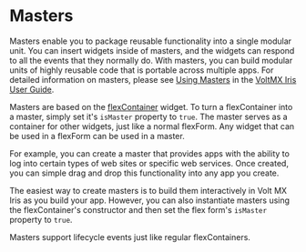                               


Masters
=======

Masters enable you to package reusable functionality into a single modular unit. You can insert widgets inside of masters, and the widgets can respond to all the events that they normally do. With masters, you can build modular units of highly reusable code that is portable across multiple apps. For detailed information on masters, please see [Using Masters](../../../Iris/iris_widget_prog_guide/Content/Masters.md) in the [VoltMX Iris User Guide](../../../Iris/iris_user_guide/Content/Introduction.md).

Masters are based on the [flexContainer](FlexContainer.md) widget. To turn a flexContainer into a master, simply set it's `isMaster` property to `true`. The master serves as a container for other widgets, just like a normal flexForm. Any widget that can be used in a flexForm can be used in a master.

For example, you can create a master that provides apps with the ability to log into certain types of web sites or specific web services. Once created, you can simple drag and drop this functionality into any app you create.

The easiest way to create masters is to build them interactively in Volt MX Iris as you build your app. However, you can also instantiate masters using the flexContainer's constructor and then set the flex form's `isMaster` property to `true`.

Masters support lifecycle events just like regular flexContainers.

